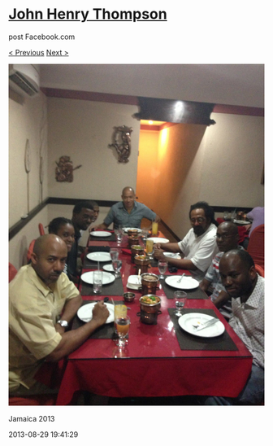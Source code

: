 # [John Henry Thompson](../README.md)
post Facebook.com

[< Previous](2013-08-29-68.md) [Next >](2013-08-29-70.md)

[![](../media/2013-08-29/Jamaica-2080.jpg)](../README.md)

Jamaica 2013

2013-08-29 19:41:29